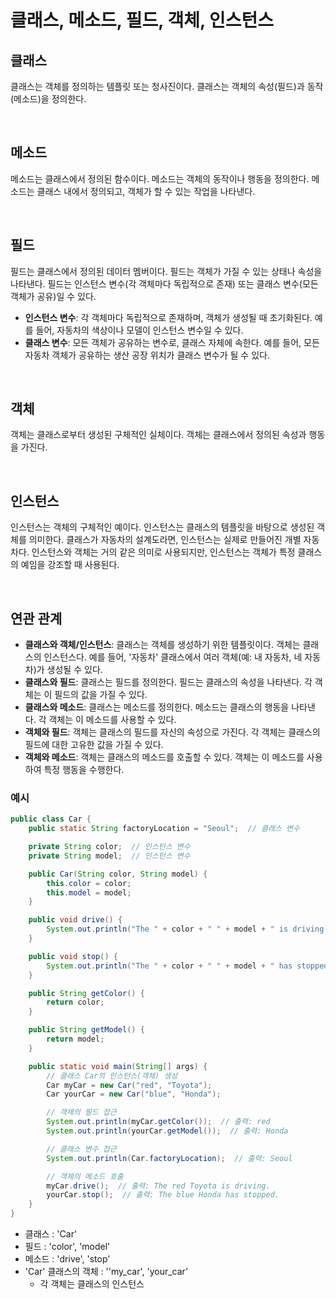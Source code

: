 # 클래스, 메소드, 필드, 객체, 인스턴스

## 클래스

클래스는 객체를 정의하는 템플릿 또는 청사진이다. 클래스는 객체의 속성(필드)과 동작(메소드)을 정의한다.

<br>

## 메소드

메소드는 클래스에서 정의된 함수이다. 메소드는 객체의 동작이나 행동을 정의한다. 메소드는 클래스 내에서 정의되고, 객체가 할 수 있는 작업을 나타낸다.

<br>

## 필드

필드는 클래스에서 정의된 데이터 멤버이다. 필드는 객체가 가질 수 있는 상태나 속성을 나타낸다. 필드는 인스턴스 변수(각 객체마다 독립적으로 존재) 또는 클래스 변수(모든 객체가 공유)일 수 있다.

- **인스턴스 변수**: 각 객체마다 독립적으로 존재하며, 객체가 생성될 때 초기화된다. 예를 들어, 자동차의 색상이나 모델이 인스턴스 변수일 수 있다.
- **클래스 변수**: 모든 객체가 공유하는 변수로, 클래스 자체에 속한다. 예를 들어, 모든 자동차 객체가 공유하는 생산 공장 위치가 클래스 변수가 될 수 있다.

<br>

## 객체

객체는 클래스로부터 생성된 구체적인 실체이다. 객체는 클래스에서 정의된 속성과 행동을 가진다.

<br>

## 인스턴스

인스턴스는 객체의 구체적인 예이다. 인스턴스는 클래스의 템플릿을 바탕으로 생성된 객체를 의미한다. 클래스가 자동차의 설계도라면, 인스턴스는 실제로 만들어진 개별 자동차다. 인스턴스와 객체는 거의 같은 의미로 사용되지만, 인스턴스는 객체가 특정 클래스의 예임을 강조할 때 사용된다.

<br>

## 연관 관계

- **클래스와 객체/인스턴스**: 클래스는 객체를 생성하기 위한 템플릿이다. 객체는 클래스의 인스턴스다. 예를 들어, '자동차' 클래스에서 여러 객체(예: 내 자동차, 네 자동차)가 생성될 수 있다.
- **클래스와 필드**: 클래스는 필드를 정의한다. 필드는 클래스의 속성을 나타낸다. 각 객체는 이 필드의 값을 가질 수 있다.
- **클래스와 메소드**: 클래스는 메소드를 정의한다. 메소드는 클래스의 행동을 나타낸다. 각 객체는 이 메소드를 사용할 수 있다.
- **객체와 필드**: 객체는 클래스의 필드를 자신의 속성으로 가진다. 각 객체는 클래스의 필드에 대한 고유한 값을 가질 수 있다.
- **객체와 메소드**: 객체는 클래스의 메소드를 호출할 수 있다. 객체는 이 메소드를 사용하여 특정 행동을 수행한다.

### 예시

```java
public class Car {
    public static String factoryLocation = "Seoul";  // 클래스 변수

    private String color;  // 인스턴스 변수
    private String model;  // 인스턴스 변수

    public Car(String color, String model) {
        this.color = color;
        this.model = model;
    }

    public void drive() {
        System.out.println("The " + color + " " + model + " is driving.");
    }

    public void stop() {
        System.out.println("The " + color + " " + model + " has stopped.");
    }

    public String getColor() {
        return color;
    }

    public String getModel() {
        return model;
    }

    public static void main(String[] args) {
        // 클래스 Car의 인스턴스(객체) 생성
        Car myCar = new Car("red", "Toyota");
        Car yourCar = new Car("blue", "Honda");

        // 객체의 필드 접근
        System.out.println(myCar.getColor());  // 출력: red
        System.out.println(yourCar.getModel());  // 출력: Honda

        // 클래스 변수 접근
        System.out.println(Car.factoryLocation);  // 출력: Seoul

        // 객체의 메소드 호출
        myCar.drive();  // 출력: The red Toyota is driving.
        yourCar.stop();  // 출력: The blue Honda has stopped.
    }
}
```

- 클래스 : 'Car'
- 필드 : 'color', 'model'
- 메소드 : 'drive', 'stop'
- 'Car' 클래스의 객체 : ''my_car', 'your_car'
  - 각 객체는 클래스의 인스턴스
  